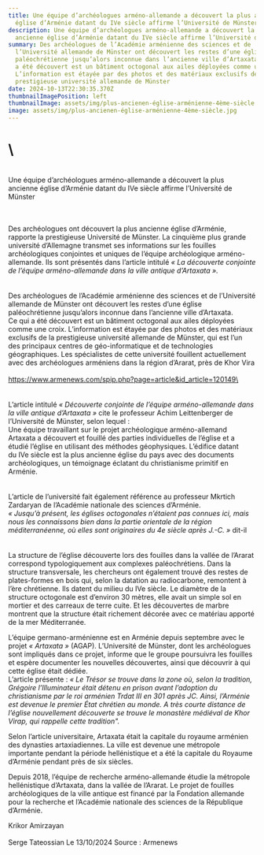 ```yaml
---
title: Une équipe d’archéologues arméno-allemande a découvert la plus ancienne
  église d’Arménie datant du IVe siècle affirme l’Université de Münster
description: Une équipe d’archéologues arméno-allemande a découvert la plus
  ancienne église d’Arménie datant du IVe siècle affirme l’Université de Münster
summary: Des archéologues de l’Académie arménienne des sciences et de
  l’Université allemande de Münster ont découvert les restes d’une église
  paléochrétienne jusqu’alors inconnue dans l’ancienne ville d’Artaxata. Ce qui
  a été découvert est un bâtiment octogonal aux ailes déployées comme une croix.
  L’information est étayée par des photos et des matériaux exclusifs de la
  prestigieuse université allemande de Münster
date: 2024-10-13T22:30:35.370Z
thumbnailImagePosition: left
thumbnailImage: assets/img/plus-ancienen-église-arménienne-4ème-siècle.jpg
image: assets/img/plus-ancienen-église-arménienne-4ème-siècle.jpg
---
```

# \
\
Une équipe d’archéologues arméno-allemande a découvert la plus ancienne église d’Arménie datant du IVe siècle affirme l’Université de Münster

\
\
Des archéologues ont découvert la plus ancienne église d’Arménie, rapporte la prestigieuse Université de Münster. La cinquième plus grande université d’Allemagne transmet ses informations sur les fouilles archéologiques conjointes et uniques de l’équipe archéologique arméno-allemande. Ils sont présentés dans l’article intitulé *« La découverte conjointe de l’équipe arméno-allemande dans la ville antique d’Artaxata ».*\
\
\
Des archéologues de l’Académie arménienne des sciences et de l’Université allemande de Münster ont découvert les restes d’une église paléochrétienne jusqu’alors inconnue dans l’ancienne ville d’Artaxata.\
Ce qui a été découvert est un bâtiment octogonal aux ailes déployées comme une croix. L’information est étayée par des photos et des matériaux exclusifs de la prestigieuse université allemande de Münster, qui est l’un des principaux centres de géo-informatique et de technologies géographiques. Les spécialistes de cette université fouillent actuellement avec des archéologues arméniens dans la région d’Ararat, près de Khor Vira\
\
https://www.armenews.com/spip.php?page=article&id_article=120149\
\
\
\
L’article intitulé *« Découverte conjointe de l’équipe arméno-allemande dans la ville antique d’Artaxata »* cite le professeur Achim Leittenberger de l’Université de Münster, selon lequel :\
Une équipe travaillant sur le projet archéologique arméno-allemand Artaxata a découvert et fouillé des parties individuelles de l’église et a étudié l’église en utilisant des méthodes géophysiques. L’édifice datant du IVe siècle est la plus ancienne église du pays avec des documents archéologiques, un témoignage éclatant du christianisme primitif en Arménie.\
\
\
L’article de l’université fait également référence au professeur Mkrtich Zardaryan de l’Académie nationale des sciences d’Arménie.\
*« Jusqu’à présent, les églises octogonales n’étaient pas connues ici, mais nous les connaissons bien dans la partie orientale de la région méditerranéenne, où elles sont originaires du 4e siècle après J.-C. »* dit-il\
\
\
La structure de l’église découverte lors des fouilles dans la vallée de l’Ararat correspond typologiquement aux complexes paléochrétiens. Dans la structure transversale, les chercheurs ont également trouvé des restes de plates-formes en bois qui, selon la datation au radiocarbone, remontent à l’ère chrétienne. Ils datent du milieu du IVe siècle. Le diamètre de la structure octogonale est d’environ 30 mètres, elle avait un simple sol en mortier et des carreaux de terre cuite. Et les découvertes de marbre montrent que la structure était richement décorée avec ce matériau apporté de la mer Méditerranée.

L’équipe germano-arménienne est en Arménie depuis septembre avec le projet *« Artaxata »* (AGAP). L’Université de Münster, dont les archéologues sont impliqués dans ce projet, informe que le groupe poursuivra les fouilles et espère documenter les nouvelles découvertes, ainsi que découvrir à qui cette église était dédiée.\
L’article présente : *« Le Trésor se trouve dans la zone où, selon la tradition, Grégoire l’Illuminateur était détenu en prison avant l’adoption du christianisme par le roi arménien Trdat III en 301 après JC. Ainsi, l’Arménie est devenue le premier État chrétien au monde. A très courte distance de l’église nouvellement découverte se trouve le monastère médiéval de Khor Virap, qui rappelle cette tradition".*

Selon l’article universitaire, Artaxata était la capitale du royaume arménien des dynasties artaxiadiennes. La ville est devenue une métropole importante pendant la période hellénistique et a été la capitale du Royaume d’Arménie pendant près de six siècles.

Depuis 2018, l’équipe de recherche arméno-allemande étudie la métropole hellénistique d’Artaxata, dans la vallée de l’Ararat. Le projet de fouilles archéologiques de la ville antique est financé par la Fondation allemande pour la recherche et l’Académie nationale des sciences de la République d’Arménie.

Krikor Amirzayan\
\
Serge Tateossian Le 13/10/2024 Source : Armenews